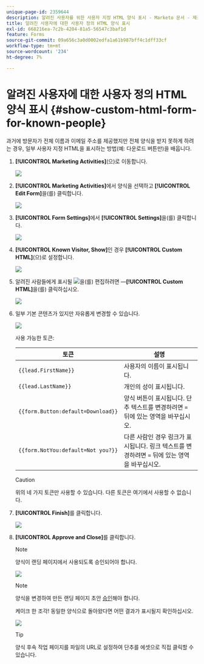 ```yaml
---
unique-page-id: 2359644
description: 알려진 사용자를 위한 사용자 지정 HTML 양식 표시 - Marketo 문서 - 제품 설명서
title: 알려진 사용자에 대한 사용자 정의 HTML 양식 표시
exl-id: 668216ea-7c2b-4204-81a5-56547c3baf1d
feature: Forms
source-git-commit: 09a656c3a0d0002edfa1a61b987bff4c1dff33cf
workflow-type: tm+mt
source-wordcount: '234'
ht-degree: 7%

---
```


# 알려진 사용자에 대한 사용자 정의 HTML 양식 표시 {#show-custom-html-form-for-known-people}

과거에 방문자가 전체 이름과 이메일 주소를 제공했지만 전체 양식을 받지 못하게 하려는 경우, 일부 사용자 지정 HTML을 표시하는 방법(예: 다운로드 버튼만)을 배웁니다.

1. **[!UICONTROL Marketing Activities]**(으)로 이동합니다.

   ![](assets/login-marketing-activities-5.png)

1. **[!UICONTROL Marketing Activities]**&#x200B;에서 양식을 선택하고 **[!UICONTROL Edit Form]**&#x200B;을(를) 클릭합니다.

   ![](assets/image2014-9-15-12-3a24-3a6.png)

1. **[!UICONTROL Form Settings]**&#x200B;에서 **[!UICONTROL Settings]**&#x200B;을(를) 클릭합니다.

   ![](assets/image2014-9-15-12-3a24-3a36.png)

1. **[!UICONTROL Known Visitor, Show]**&#x200B;인 경우 **[!UICONTROL Custom HTML]**(으)로 설정합니다.

   ![](assets/image2014-9-15-12-3a24-3a59.png)

1. 알려진 사람들에게 표시될 ![을(를) 편집하려면 &#x200B;](assets/image2014-9-25-14-3a1-3a26.png)—**[!UICONTROL Custom HTML]**&#x200B;을(를) 클릭하십시오.

   ![](assets/image2014-9-15-12-3a25-3a38.png)

1. 일부 기본 콘텐츠가 있지만 자유롭게 변경할 수 있습니다.

   ![](assets/image2014-9-15-12-3a25-3a49.png)

   사용 가능한 토큰:

   | 토큰 | 설명 |
   |---|---|
   | `{{lead.FirstName}}` | 사용자의 이름이 표시됩니다. |
   | `{{lead.LastName}}` | 개인의 성이 표시됩니다. |
   | `{{form.Button:default=Download}}` | 양식 버튼이 표시됩니다. 단추 텍스트를 변경하려면 `=` 뒤에 있는 영역을 바꾸십시오. |
   | `{{form.NotYou:default=Not you?}}` | 다른 사람인 경우 링크가 표시됩니다. 링크 텍스트를 변경하려면 `=` 뒤에 있는 영역을 바꾸십시오. |

   >[!CAUTION]
   >
   >위의 네 가지 토큰만 사용할 수 있습니다. 다른 토큰은 여기에서 사용할 수 없습니다.

1. **[!UICONTROL Finish]**&#x200B;를 클릭합니다.

   ![](assets/image2014-9-15-12-3a27-3a25.png)

1. **[!UICONTROL Approve and Close]**&#x200B;를 클릭합니다.

   >[!NOTE]
   >
   >양식이 랜딩 페이지에서 사용되도록 승인되어야 합니다.

   ![](assets/image2014-9-15-12-3a27-3a53.png)

   >[!NOTE]
   >
   >양식을 변경하여 만든 랜딩 페이지 초안 [승인](/help/marketo/product-docs/demand-generation/landing-pages/understanding-landing-pages/approve-unapprove-or-delete-a-landing-page.md)해야 합니다.

   케이크 한 조각! 동일한 양식으로 돌아왔다면 어떤 결과가 표시될지 확인하십시오.

   ![](assets/image2014-9-15-12-3a28-3a12.png)

   >[!TIP]
   >
   >양식 후속 작업 페이지를 파일의 URL로 설정하여 단추를 에셋으로 직접 클릭할 수 있습니다.
